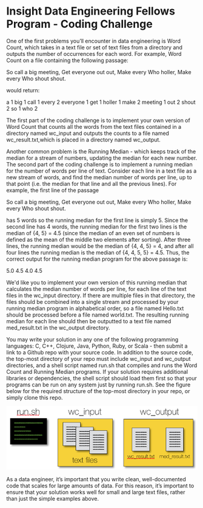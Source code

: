 Insight Data Engineering Fellows Program - Coding Challenge
===========================================================

One of the first problems you’ll encounter in data engineering is Word Count, which takes in a text file or set of text files from a directory and outputs the number of occurrences for each word.  For example, Word Count on a file containing the following passage:

So call a big meeting,
Get everyone out out,
Make every Who holler,
Make every Who shout shout.

would return:

a		1
big		1
call		1
every		2
everyone	1
get		1
holler		1
make	 	2
meeting		1
out		2
shout		2
so		1
who		2

The first part of the coding challenge is to implement your own version of Word Count that counts all the words from the text files contained in a directory named wc_input and outputs the counts to a file named wc_result.txt,which is placed in a directory named wc_output.

Another common problem is the Running Median - which keeps track of the median for a stream of numbers, updating the median for each new number.  The second part of the coding challenge is to implement a running median for the number of words per line of text.  Consider each line in a text file as a new stream of words, and find the median number of words per line, up to that point (i.e. the median for that line and all the previous lines).  For example, the first line of the passage

So call a big meeting,
Get everyone out out,
Make every Who holler,
Make every Who shout shout.

has 5 words so the running median for the first line is simply 5.  Since the second line has 4 words, the running median for the first two lines is the median of {4, 5} = 4.5 (since the median of an even set of numbers is defined as the mean of the middle two elements after sorting).  After three lines, the running median would be the median of {4, 4, 5} = 4, and after all four lines the running median is the median of {4, 4, 5, 5} = 4.5.  Thus, the correct output for the running median program for the above passage is:

5.0
4.5
4.0
4.5

We'd like you to implement your own version of this running median that calculates the median number of words per line, for each line of the text files in the wc_input directory.  If there are multiple files in that directory, the files should be combined into a single stream and processed by your running median program in alphabetical order, so a file named Hello.txt should be processed before a file named world.txt.  The resulting running median for each line should then be outputted to a text file named med_result.txt in the wc_output directory.

You may write your solution in any one of the following programming languages: C, C++, Clojure, Java, Python, Ruby, or Scala - then submit a link to a Github repo with your source code.  In addition to the source code, the top-most directory of your repo must include wc_input and wc_output directories, and a shell script named run.sh that compiles and runs the Word Count and Running Median programs.  If your solution requires additional libraries or dependencies, the shell script should load them first so that your programs can be run on any system just by running run.sh.  See the figure below for the required structure of the top-most directory in your repo, or simply clone this repo.

![Example Repo Structure](images/directory-pic.png)

As a data engineer, it’s important that you write clean, well-documented code that scales for large amounts of data.  For this reason, it’s important to ensure that your solution works well for small and large text files, rather than just the simple examples above. 

